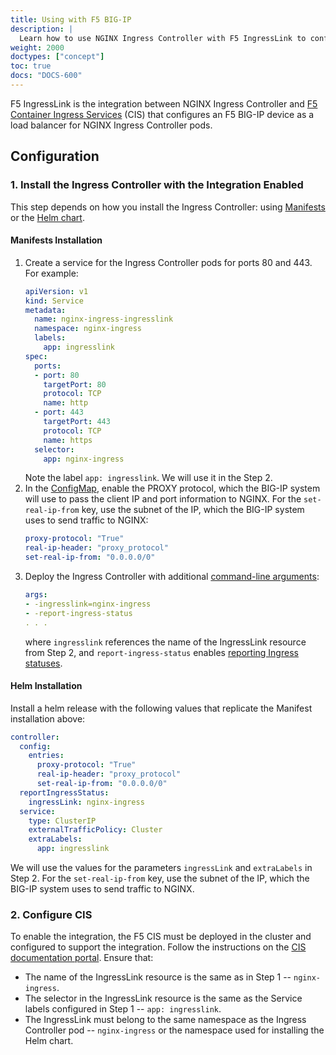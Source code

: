 ```yaml
---
title: Using with F5 BIG-IP
description: |
  Learn how to use NGINX Ingress Controller with F5 IngressLink to configure your F5 BIG-IP device.
weight: 2000
doctypes: ["concept"]
toc: true
docs: "DOCS-600"
---
```



F5 IngressLink is the integration between NGINX Ingress Controller and [F5 Container Ingress Services](https://clouddocs.f5.com/containers/v2/) (CIS) that configures an F5 BIG-IP device as a load balancer for NGINX Ingress Controller pods.

## Configuration

### 1. Install the Ingress Controller with the Integration Enabled

This step depends on how you install the Ingress Controller: using [Manifests](/nginx-ingress-controller/installation/installation-with-manifests) or the [Helm chart](/nginx-ingress-controller/installation/installation-with-helm).

#### Manifests Installation

1. Create a service for the Ingress Controller pods for ports 80 and 443. For example:
    ```yaml
    apiVersion: v1
    kind: Service
    metadata:
      name: nginx-ingress-ingresslink
      namespace: nginx-ingress
      labels:
        app: ingresslink
    spec:
      ports:
      - port: 80
        targetPort: 80
        protocol: TCP
        name: http
      - port: 443
        targetPort: 443
        protocol: TCP
        name: https
      selector:
        app: nginx-ingress
    ```
    Note the label `app: ingresslink`. We will use it in the Step 2.
1. In the [ConfigMap](/nginx-ingress-controller/configuration/global-configuration/configmap-resource), enable the PROXY protocol, which the BIG-IP system will use to pass the client IP and port information to NGINX. For the  `set-real-ip-from` key, use the subnet of the IP, which the BIG-IP system uses to send traffic to NGINX:
    ```yaml
    proxy-protocol: "True"
    real-ip-header: "proxy_protocol"
    set-real-ip-from: "0.0.0.0/0"
    ```
1. Deploy the Ingress Controller with additional [command-line arguments](/nginx-ingress-controller/configuration/global-configuration/command-line-arguments):
    ```yaml
    args:
    - -ingresslink=nginx-ingress
    - -report-ingress-status
    . . .
    ```
    where `ingresslink` references the name of the IngressLink resource from Step 2, and `report-ingress-status` enables [reporting Ingress statuses](/nginx-ingress-controller/configuration/global-configuration/reporting-resources-status#ingress-resources).

#### Helm Installation

Install a helm release with the following values that replicate the Manifest installation above:
```yaml
controller:
  config:
    entries:
      proxy-protocol: "True"
      real-ip-header: "proxy_protocol"
      set-real-ip-from: "0.0.0.0/0"
  reportIngressStatus:
    ingressLink: nginx-ingress
  service:
    type: ClusterIP
    externalTrafficPolicy: Cluster
    extraLabels:
      app: ingresslink
```
We will use the values for the parameters `ingressLink` and `extraLabels` in Step 2. For the  `set-real-ip-from` key, use the subnet of the IP, which the BIG-IP system uses to send traffic to NGINX.

### 2. Configure CIS

To enable the integration, the F5 CIS must be deployed in the cluster and configured to support the integration. Follow the instructions on the [CIS documentation portal](https://clouddocs.f5.com/containers/latest/userguide/ingresslink/#configuring-ingresslink). Ensure that:
* The name of the IngressLink resource is the same as in Step 1 -- `nginx-ingress`.
* The selector in the IngressLink resource is the same as the Service labels configured in Step 1 -- `app: ingresslink`.
* The IngressLink must belong to the same namespace as the Ingress Controller pod -- `nginx-ingress` or the namespace used for installing the Helm chart.
